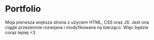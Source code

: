 # Portfolio
Moja pierwsza większa strona z użyciem HTML, CSS oraz JS. 
Jest ona ciągle przezemnie rozwijana i modyfikowana na bierząco. 
Więc będzie coraz lepiej <3
